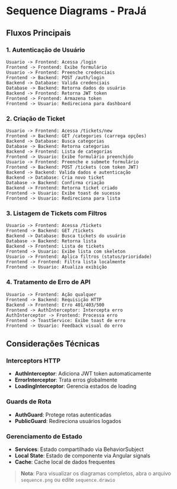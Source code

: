 # Sequence Diagrams - PraJá

## Fluxos Principais

### 1. Autenticação de Usuário

```
Usuario -> Frontend: Acessa /login
Frontend -> Frontend: Exibe formulário
Usuario -> Frontend: Preenche credenciais
Frontend -> Backend: POST /auth/login
Backend -> Database: Valida credenciais
Database -> Backend: Retorna dados do usuário
Backend -> Frontend: Retorna JWT token
Frontend -> Frontend: Armazena token
Frontend -> Usuario: Redireciona para dashboard
```

### 2. Criação de Ticket

```
Usuario -> Frontend: Acessa /tickets/new
Frontend -> Backend: GET /categories (carrega opções)
Backend -> Database: Busca categorias
Database -> Backend: Retorna categorias
Backend -> Frontend: Lista de categorias
Frontend -> Usuario: Exibe formulário preenchido
Usuario -> Frontend: Preenche e submete formulário
Frontend -> Backend: POST /tickets (com token JWT)
Backend -> Backend: Valida dados e autenticação
Backend -> Database: Cria novo ticket
Database -> Backend: Confirma criação
Backend -> Frontend: Retorna ticket criado
Frontend -> Usuario: Exibe toast de sucesso
Frontend -> Usuario: Redireciona para lista
```

### 3. Listagem de Tickets com Filtros

```
Usuario -> Frontend: Acessa /tickets
Frontend -> Backend: GET /tickets
Backend -> Database: Busca tickets do usuário
Database -> Backend: Retorna lista
Backend -> Frontend: Lista de tickets
Frontend -> Usuario: Exibe lista com skeleton
Usuario -> Frontend: Aplica filtros (status/prioridade)
Frontend -> Frontend: Filtra lista localmente
Frontend -> Usuario: Atualiza exibição
```

### 4. Tratamento de Erro de API

```
Usuario -> Frontend: Ação qualquer
Frontend -> Backend: Requisição HTTP
Backend -> Frontend: Erro 401/403/500
Frontend -> AuthInterceptor: Intercepta erro
AuthInterceptor -> Frontend: Processa erro
Frontend -> ToastService: Exibe toast de erro
Frontend -> Usuario: Feedback visual do erro
```

## Considerações Técnicas

### Interceptors HTTP
- **AuthInterceptor**: Adiciona JWT token automaticamente
- **ErrorInterceptor**: Trata erros globalmente
- **LoadingInterceptor**: Gerencia estados de loading

### Guards de Rota
- **AuthGuard**: Protege rotas autenticadas
- **PublicGuard**: Redireciona usuários logados

### Gerenciamento de Estado
- **Services**: Estado compartilhado via BehaviorSubject
- **Local State**: Estado de componente via Angular signals
- **Cache**: Cache local de dados frequentes

> **Nota**: Para visualizar os diagramas completos, abra o arquivo `sequence.png` ou edite `sequence.drawio`
